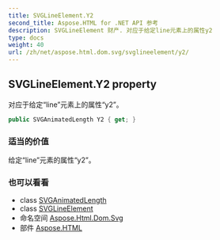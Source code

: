 ```yaml
---
title: SVGLineElement.Y2
second_title: Aspose.HTML for .NET API 参考
description: SVGLineElement 财产. 对应于给定line元素上的属性y2
type: docs
weight: 40
url: /zh/net/aspose.html.dom.svg/svglineelement/y2/
---
```

## SVGLineElement.Y2 property

对应于给定“line”元素上的属性“y2”。

```csharp
public SVGAnimatedLength Y2 { get; }
```

### 适当的价值

给定“line”元素的属性“y2”。

### 也可以看看

* class [SVGAnimatedLength](../../../aspose.html.dom.svg.datatypes/svganimatedlength/)
* class [SVGLineElement](../)
* 命名空间 [Aspose.Html.Dom.Svg](../../svglineelement/)
* 部件 [Aspose.HTML](../../../)


